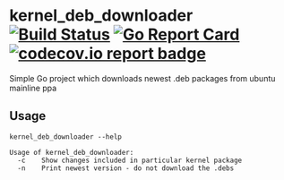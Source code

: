 # kernel_deb_downloader [![Build Status](https://travis-ci.org/pmalek/kernel_deb_downloader.svg?branch=master)](https://travis-ci.org/pmalek/kernel_deb_downloader) [![Go Report Card](https://goreportcard.com/badge/github.com/pmalek/kernel_deb_downloader)](https://goreportcard.com/report/github.com/pmalek/kernel_deb_downloader) [![codecov.io report badge](https://codecov.io/gh/pmalek/kernel_deb_downloader/branch/master/graph/badge.svg)](https://codecov.io/gh/pmalek/kernel_deb_downloader)


Simple Go project which downloads newest .deb packages from ubuntu mainline ppa

## Usage

```
kernel_deb_downloader --help

Usage of kernel_deb_downloader:
  -c    Show changes included in particular kernel package
  -n    Print newest version - do not download the .debs
```
